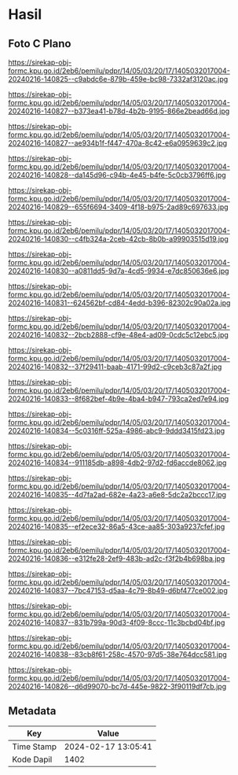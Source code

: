 # Hasil

## Foto C Plano

https://sirekap-obj-formc.kpu.go.id/2eb6/pemilu/pdpr/14/05/03/20/17/1405032017004-20240216-140825--c9abdc6e-879b-459e-bc98-7332af3120ac.jpg

https://sirekap-obj-formc.kpu.go.id/2eb6/pemilu/pdpr/14/05/03/20/17/1405032017004-20240216-140827--b373ea41-b78d-4b2b-9195-866e2bead66d.jpg

https://sirekap-obj-formc.kpu.go.id/2eb6/pemilu/pdpr/14/05/03/20/17/1405032017004-20240216-140827--ae934b1f-f447-470a-8c42-e6a0959639c2.jpg

https://sirekap-obj-formc.kpu.go.id/2eb6/pemilu/pdpr/14/05/03/20/17/1405032017004-20240216-140828--da145d96-c94b-4e45-b4fe-5c0cb3796ff6.jpg

https://sirekap-obj-formc.kpu.go.id/2eb6/pemilu/pdpr/14/05/03/20/17/1405032017004-20240216-140829--655f6694-3409-4f18-b975-2ad89c697633.jpg

https://sirekap-obj-formc.kpu.go.id/2eb6/pemilu/pdpr/14/05/03/20/17/1405032017004-20240216-140830--c4fb324a-2ceb-42cb-8b0b-a99903515d19.jpg

https://sirekap-obj-formc.kpu.go.id/2eb6/pemilu/pdpr/14/05/03/20/17/1405032017004-20240216-140830--a0811dd5-9d7a-4cd5-9934-e7dc850636e6.jpg

https://sirekap-obj-formc.kpu.go.id/2eb6/pemilu/pdpr/14/05/03/20/17/1405032017004-20240216-140831--624562bf-cd84-4edd-b396-82302c90a02a.jpg

https://sirekap-obj-formc.kpu.go.id/2eb6/pemilu/pdpr/14/05/03/20/17/1405032017004-20240216-140832--2bcb2888-cf9e-48e4-ad09-0cdc5c12ebc5.jpg

https://sirekap-obj-formc.kpu.go.id/2eb6/pemilu/pdpr/14/05/03/20/17/1405032017004-20240216-140832--37f29411-baab-4171-99d2-c9ceb3c87a2f.jpg

https://sirekap-obj-formc.kpu.go.id/2eb6/pemilu/pdpr/14/05/03/20/17/1405032017004-20240216-140833--8f682bef-4b9e-4ba4-b947-793ca2ed7e94.jpg

https://sirekap-obj-formc.kpu.go.id/2eb6/pemilu/pdpr/14/05/03/20/17/1405032017004-20240216-140834--5c0316ff-525a-4986-abc9-9ddd3415fd23.jpg

https://sirekap-obj-formc.kpu.go.id/2eb6/pemilu/pdpr/14/05/03/20/17/1405032017004-20240216-140834--911185db-a898-4db2-97d2-fd6accde8062.jpg

https://sirekap-obj-formc.kpu.go.id/2eb6/pemilu/pdpr/14/05/03/20/17/1405032017004-20240216-140835--4d7fa2ad-682e-4a23-a6e8-5dc2a2bccc17.jpg

https://sirekap-obj-formc.kpu.go.id/2eb6/pemilu/pdpr/14/05/03/20/17/1405032017004-20240216-140835--ef2ece32-86a5-43ce-aa85-303a9237cfef.jpg

https://sirekap-obj-formc.kpu.go.id/2eb6/pemilu/pdpr/14/05/03/20/17/1405032017004-20240216-140836--e312fe28-2ef9-483b-ad2c-f3f2b4b698ba.jpg

https://sirekap-obj-formc.kpu.go.id/2eb6/pemilu/pdpr/14/05/03/20/17/1405032017004-20240216-140837--7bc47153-d5aa-4c79-8b49-d6bf477ce002.jpg

https://sirekap-obj-formc.kpu.go.id/2eb6/pemilu/pdpr/14/05/03/20/17/1405032017004-20240216-140837--831b799a-90d3-4f09-8ccc-11c3bcbd04bf.jpg

https://sirekap-obj-formc.kpu.go.id/2eb6/pemilu/pdpr/14/05/03/20/17/1405032017004-20240216-140838--83cb8f61-258c-4570-97d5-38e764dcc581.jpg

https://sirekap-obj-formc.kpu.go.id/2eb6/pemilu/pdpr/14/05/03/20/17/1405032017004-20240216-140826--d6d99070-bc7d-445e-9822-3f90119df7cb.jpg


## Metadata

| Key        | Value               |
| ---------- | ------------------- |
| Time Stamp | 2024-02-17 13:05:41 |
| Kode Dapil | 1402                |



